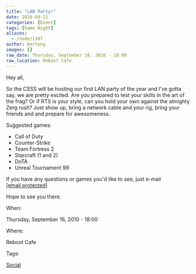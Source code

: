```yaml
---
title: "LAN Party!"
date: 2010-09-11
categories: [Event]
tags: [Game Night]
aliases:
  - /node/1387
author: bertong
images: []
raw_date: Thursday, September 16, 2010 - 18:00
raw_location: Reboot Cafe
---
```


Hey all,

So the CSSS will be hosting our first LAN party of the year and I've gotta say, we are pretty excited.
Are you prepared to test your skills in the art of the frag?
Or if RTS is your style, can you hold your own against the almighty Zerg rush?
Just show up, bring a network cable and your rig, bring your friends and and prepare for awesomeness.

Suggested games:

- Call of Duty
- Counter-Strike
- Team Fortress 2
- Starcraft (1 and 2)
- DoTA
- Unreal Tournament 99

If you have any questions or games you'd like to see, just e-mail [\[email protected\]](/cdn-cgi/l/email-protection)

Hope to see you there.

When: 

Thursday, September 16, 2010 - 18:00

Where: 

Reboot Cafe

Tags: 

[Social](/social)
